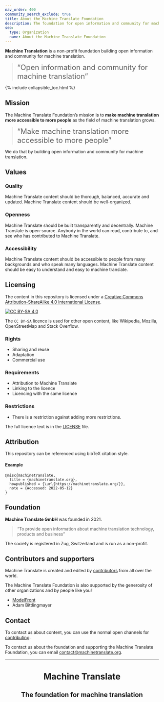 ```yaml
---
nav_order: 400
community_search_exclude: true
title: About the Machine Translate Foundation
description: The foundation for open information and community for machine translation
seo:
  type: Organization
  name: About the Machine Translate Foundation
---
```


**Machine Translation** is a non-profit foundation building open information and community for machine translation.

> <span style="font-size:x-large;">“Open information and community for machine translation”</span>

{% include collapsible_toc.html %}

## Mission

The Machine Translate Foundation’s mission is to **make machine translation more accessible to more people** as the field of machine translation grows.

> <span style="font-size:x-large;">“Make machine translation more accessible to more people”</span>

We do that by building open information and community for machine translation.

## Values

### Quality
Machine Translate content should be thorough, balanced, accurate and updated.
Machine Translate content should be well-organized.

### Openness
Machine Translate should be built transparently and decentrally.
Machine Translate is open-source.
Anybody in the world can read, contribute to, and see who has contributed to Machine Translate.

### Accessibility
Machine Translate content should be accessible to people from many backgrounds and who speak many languages.
Machine Translate content should be easy to understand and easy to machine translate.

## Licensing
The content in this repository is licensed under a
[Creative Commons Attribution-ShareAlike 4.0 International License][cc-by-sa].

[![CC BY-SA 4.0][cc-by-sa-image]][cc-by-sa]

The `CC BY-SA` licence is used for other open content, like Wikipedia, Mozilla, OpenStreetMap and Stack Overflow.

### Rights
- Sharing and reuse
- Adaptation
- Commercial use

### Requirements
- Attribution to Machine Translate
- Linking to the licence
- Licencing with the same licence

### Restrictions
- There is a restriction against adding more restrictions.

The full licence text is in the [LICENSE](/LICENSE) file.

[cc-by-sa]: http://creativecommons.org/licenses/by-sa/4.0/
[cc-by-sa-image]: https://i.creativecommons.org/l/by-sa/4.0/88x31.png

## Attribution

This repository can be referenced using bibTeX citation style.

#### Example
```
@misc{machinetranslate,
  title = {machinetranslate.org},
  howpublished = {\url{https://machinetranslate.org/}},
  note = {Accessed: 2022-05-12}
}
```

## Foundation
**Machine Translate GmbH** was founded in 2021.

> “To provide open information about machine translation technology, products and business”

The society is registered in Zug, Switzerland and is run as a non-profit.

<!--- TODO: Founders and board --->

## Contributors and supporters

Machine Translate is created and edited by [contributors](/contributing/contributors.md) from all over the world.

The Machine Translate Foundation is also supported by the generosity of other organizations and by people like you!

- [ModelFront](https://modelfront.com)
- Adam Bittlingmayer


## Contact
To contact us about content, you can use the normal open channels for [contributing](/contributing/contributing.md).

To contact us about the foundation and supporting the Machine Translate Foundation, you can email [contact@machinetranslate.org](mailto:contact@machinetranslate.org).

---

<center>
  <h1>Machine Translate</h1>
  <h2>The foundation for machine translation</h2>
</center>
